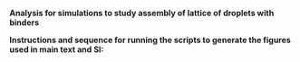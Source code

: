 **Analysis for simulations to study assembly of lattice of droplets with binders**


**Instructions and sequence for running the scripts to generate the figures used in main text and SI:**



